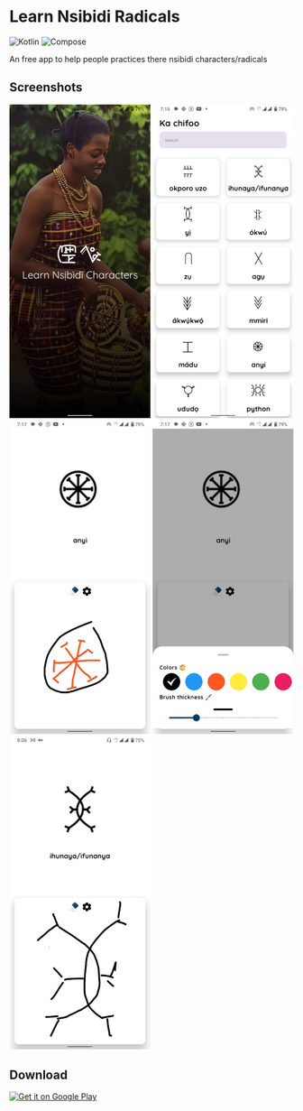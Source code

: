 # Learn Nsibidi Radicals

![Kotlin](https://img.shields.io/badge/kotlin-1.7.20-purple?logo=kotlin&logoColor=white)
![Compose](https://img.shields.io/badge/compose-1.6.0-blue?logo=jetpackcompose)

An free app to help people practices there nsibidi characters/radicals 
## Screenshots
<p float="left">
 <img src="/image/unnamed.jpg" width="250" /> 
  <img src="/image/unnamed2.jpg" width="250" /> 
  <img src="/image/unnamed3.jpg" width="250" /> 
  <img src="/image/unnamed4.jpg" width="250" /> 
  <img src="/image/unnamed5.jpg" width="250" /> 
</p>

## Download 
[![Get it on Google Play](https://play.google.com/intl/en_us/badges/static/images/badges/en_badge_web_generic.png)](https://play.google.com/store/apps/details?id=com.larrex.learnnsibidiradicals)